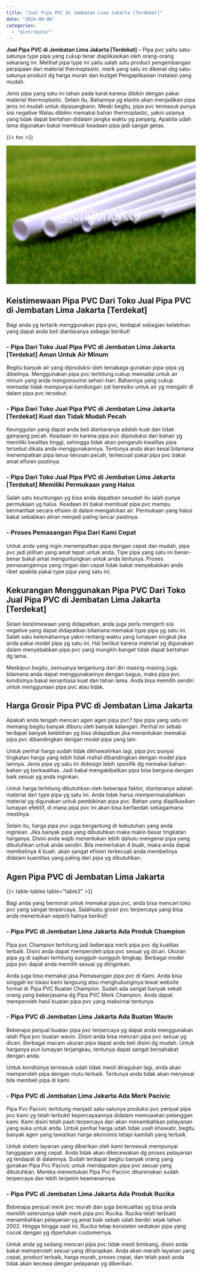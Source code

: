```yaml
---
title: "Jual Pipa PVC di Jembatan Lima Jakarta [Terdekat]"
date: "2024-09-06"
categories: 
  - "distributor"
---
```


**Jual Pipa PVC di Jembatan Lima Jakarta \[Terdekat\]** – Pipa pvc yaitu satu-satunya type pipa yang cukup tenar diaplikasikan oleh orang-orang sekarang ini. Melihat pipa type ini yaitu salah satu product pengembangan perpipaan dari material thermoplastic. merk yang satu ini dikenal sbg satu-satunya product dg harga murah dan budget Pengaplikasian instalasi yang mudah.

Jenis pipa yang satu ini tahan pada karat karena dibikin dengan pakai material thermoplastic. Selain itu, Bahannya yg elastis akan menjadikan pipa jenis ini mudah untuk dipasangkann. Meski begitu, pipa pvc termasuk punya sisi negative Walau dibikin memakai bahan thermoplastic, yakni usianya yang tidak dapat bertahan didalam jangka waktu yg panjang. Apabila udah lama digunakan bakal membuat keadaan pipa jadi sangat getas.

{{< toc >}}

![Jual Pipa PVC di Jembatan Lima Jakarta [Terdekat]](/images/jaul-pipa-pvc-55.png)

## Keistimewaan Pipa PVC Dari Toko Jual Pipa PVC di Jembatan Lima Jakarta \[Terdekat\]

Bagi anda yg tertarik menggunakan pipa pvc, terdapat sebagian kelebihan yang dapat anda beli diantaranya sebagai berikut!

### \- Pipa Dari Toko Jual Pipa PVC di Jembatan Lima Jakarta \[Terdekat\] Aman Untuk Air Minum

Begitu banyak air yang diproduksi oleh lemabaga gunakan pipa-pipa yg dibelinya. Menggunakan pipa pvc terhitung cukup memadai untuk air minum yang anda mengonsumsi sehari-hari. Bahannya yang cukup memadai tidak mempunyai kandungan zat beresiko untuk air yg mengalir di dalam pipa pvc tersebut.

### \- Pipa Dari Toko Jual Pipa PVC di Jembatan Lima Jakarta \[Terdekat\] Kuat dan Tidak Mudah Pecah

Keunggulan yang dapat anda beli diantaranya adalah kuat dan tidak gampang pecah. Keadaan ini karena pipa pvc diproduksi dari bahan yg memiliki kwalitas tinggi, sehingga tidak akan pengaruhi kwalitas pipa tersebut dikala anda menggunakannya. Tentunya anda akan kesal bilamana menempatkan pipa terus-terusan pecah, terkecuali pakai pipa pvc bakal amat efisien pastinya.

### \- Pipa Dari Toko Jual Pipa PVC di Jembatan Lima Jakarta \[Terdekat\] Memiliki Permukaan yang Halus

Salah satu keuntungan yg bisa anda dapatkan sesudah itu ialah punya permukaan yg halus. Keadaan ini bakal membuat pipa pvc mampu bermanfaat secara efisien di dalam mengalirkan air. Permukaan yang halus bakal sebabkan aliran menjadi paling lancar pastinya.

### \- Proses Pemasangan Pipa Dari Kami Cepat

Untuk anda yang ingin menempatkan pipa dengan cepat dan mudah, pipa pvc jadi pilihan yang amat tepat untuk anda. Tipe pipa yang satu ini benar-benar bakal amat menguntungkan untuk anda tentunya. Proses pemasangannya yang ringan dan cepat tidak bakal menyebabkan anda ribet apabila pakai type pipa yang satu ini.

## Kekurangan Menggunakan Pipa PVC Dari Toko Jual Pipa PVC di Jembatan Lima Jakarta \[Terdekat\]

Selain keistimewaan yang didapatkan, anda juga perlu mengerti sisi negative yang dapat didapatkan bilamana memakai type pipa yg satu ini. Salah satu kelemahannya yakni rentang waktu yang lumayan singkat jika anda pakai model pipa yg satu ini. Hal berikut karena material yg digunakan dalam menyebabkan pipa pvc yang mungkin banget tidak dapat bertahan dg lama.

Meskipun begitu, semuanya tergantung dari diri masing-masing juga. bilamana anda dapat menggunakannya dengan bagus, maka pipa pvc kondisinya bakal senantiasa kuat dan tahan lama. Anda bisa memilih sendiri untuk menggunaan pipa pvc atau tidak.

## Harga Grosir Pipa PVC di Jembatan Lima Jakarta

Apakah anda tengah mencari agen agen pipa pvc? tipe pipa yang satu ini memang begitu banyak diburu oleh banyak kalangan. Perihal ini sebab terdapat banyak kelebihan yg bisa didapatkan jika menentukan memakai pipa pvc dibandingkan dengan model pipa yang lain.

Untuk perihal harga sudah tidak dikhawatirkan lagi, pipa pvc punyai tingkatan harga yang lebih tidak mahal dibandingkan dengan model pipa lainnya. Jenis pipa yg satu ini didesign lebih spesifik dg memakai bahan-bahan yg berkwalitas. Jadi bakal mengakibatkan pipa bisa berguna dengan baik sesuai yg anda inginkan.

Untuk harga terhitung dibutuhkan oleh beberapa faktor, diantaranya adalah material dari type pipa yg satu ini. Anda tidak harus mempermasalahkan material yg digunakan untuk pembikinan pipa pvc. Bahan yang diaplikasikan lumayan efektif, di mana pipa pvc ini akan bisa berfaedah sebagaimana mestinya.

Selain itu, harga pipa pvc juga bergantung dr kebutuhan yang anda inginkan. Jika banyak pipa yang dibutuhkan maka makin besar tingkatan harganya. Disini anda wajib menentukan lebih dahulu mengenai pipa yang dibutuhkan untuk anda sendiri. Bila memerlukan 4 buah, maka anda dapat membelinya 4 buah. akan sangat efisien terkecuali anda membelinya didalam kuantitas yang paling dari pipa yg dibutuhkan.

## Agen Pipa PVC di Jembatan Lima Jakarta

{{< table-tables table="table2" >}}

Bagi anda yang berminat untuk memakai pipa pvc, anda bisa mencari toko pvc yang sangat terpercaya. Salahsatu grosir pvc terpercaya yang bisa anda menentukan seperti halnya berikut!

### \- Pipa PVC di Jembatan Lima Jakarta Ada Produk Champion

Pipa pvc Champion terhitung jadi beberapa merk pipa pvc dg kualitas terbaik. Disini anda dapat memperoleh pipa pvc sesuai yg dicari. Ukuran pipa yg di sajikan terhitung sungguh-sungguh lengkap. Berbagai model pipa pvc dapat anda memilih sesuai yg diinginkan.

Anda juga bisa memakai jasa Pemasangan pipa pvc di Kami. Anda bisa singgah ke lokasi kami langsung atau menghubunginya lewat website formal dr Pipa PVC Buatan Champion. Sudah ada sangat banyak sekali orang yang bekerjasama dg Pipa PVC Merk Champion. Anda dapat memperoleh hasil buatan pipa pvc yang maksimal tentunya.

### \- Pipa PVC di Jembatan Lima Jakarta Ada Buatan Wavin

Beberapa penjual buatan pipa pvc terpercaya yg dapat anda menggunakan ialah Pipa pvc buatan wavin. Disini anda bisa mencari pipa pvc sesuai yg dicari. Berbagai macam ukuran pipa dapat anda beli disini dg mudah. Untuk harganya pun lumayan terjangkau, tentunya dapat sangat bersahabat dengan anda.

Untuk kondisinya termasuk udah tidak mesti diragukan lagi, anda akan memperoleh pipa dengan mutu terbaik. Tentunya anda tidak akan menyesal bila membeli pipa di kami.

### \- Pipa PVC di Jembatan Lima Jakarta Ada Merk Pacivic

Pipa Pvc Pacivic terhitung menjadi satu-satunya produksi pvc penjual pipa pvc kami yg telah terbukti kepercayaannya didalam memuaskan pelanggan kami. Kami disini telah pasti terpercaya dan akan menambahkan pelayanan yang suka untuk anda. Untuk perihal harga udah tidak usah khawatir, begitu banyak agen yang tawarkan harga ekonomis tetapi kamilah yang terbaik.

Untuk sistem layanan yang diberikan oleh kami termasuk mempunyai tanggapan yang cepat. Anda tidak akan dikecewakan dg proses pelayanan yg terdapat di dalamnya. Sudah terdapat begitu banyak orang yang gunakan Pipa Pvc Pacivic untuk mendapatan pipa pvc sesuai yang dibutuhkan. Mereka menentukan Pipa Pvc Pacivic dikarenakan sudah terpercaya dan lebih terjamin keamanannya.

### \- Pipa PVC di Jembatan Lima Jakarta Ada Produk Rucika

Beberapa penjual merk pvc murah dan juga berkualitas yg bisa anda memilih seterusnya ialah merk pipa pvc Rucika. Rucika telah terbukti menambahkan pelayanan yg amat baik sebab udah berdiri sejak tahun 2002. Hingga hingga saat ini, Rucika tetap konsisten sediakan pipa yang cocok dengan yg diperlukan customernya.

Untuk anda yg sedang mencari pipa pvc tidak mesti bimbang, disini anda bakal memperoleh sesuai yang diharapkan. Anda akan meraih layanan yang cepat, product terbaik, harga murah, proses cepat, dan telah pasti anda tidak akan kecewa dengan pelayanan yg diberikan.
